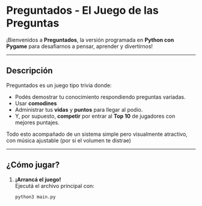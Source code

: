 # **Preguntados - El Juego de las Preguntas**

¡Bienvenidos a **Preguntados**, la versión programada en **Python con Pygame** para desafiarnos a pensar, aprender y divertirnos! 

---

## **Descripción**

Preguntados es un juego tipo trivia donde:
- Podés demostrar tu conocimiento respondiendo preguntas variadas.
- Usar **comodines**
- Administrar tus **vidas** y **puntos** para llegar al podio.
- Y, por supuesto, **competir** por entrar al **Top 10** de jugadores con mejores puntajes.

Todo esto acompañado de un sistema simple pero visualmente atractivo, con música ajustable (por si el volumen te distrae) 

---

## **¿Cómo jugar?**

1. **¡Arrancá el juego!**  
   Ejecutá el archivo principal con:
   ```bash
   python3 main.py
